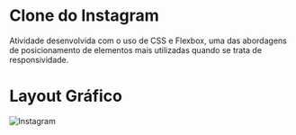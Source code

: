 # Clone do Instagram
Atividade desenvolvida com o uso de CSS e Flexbox, uma das abordagens de posicionamento de elementos mais utilizadas quando se trata de responsividade.

# Layout Gráfico
![Instagram](https://user-images.githubusercontent.com/102175591/165818634-9dd83bd7-fc2b-4256-8814-831cf35cde75.PNG)
